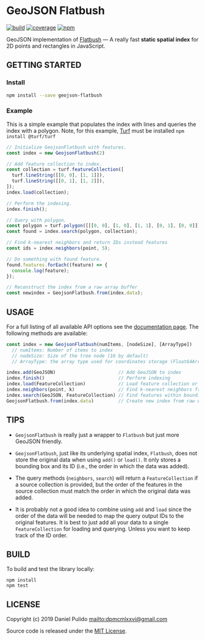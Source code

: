 # GeoJSON Flatbush

[![build](https://travis-ci.org/dpmcmlxxvi/geojson-flatbush.svg?branch=master)](https://travis-ci.org/dpmcmlxxvi/geojson-flatbush)
[![coverage](https://img.shields.io/coveralls/dpmcmlxxvi/geojson-flatbush.svg)](https://coveralls.io/r/dpmcmlxxvi/geojson-flatbush?branch=master)
[![npm](https://badge.fury.io/js/geojson-flatbush.svg)](https://badge.fury.io/js/geojson-flatbush)

GeoJSON implementation of [Flatbush][flatbush-github] — A really fast **static
spatial index** for 2D points and rectangles in JavaScript.

## GETTING STARTED

### Install

```bash
npm install --save geojson-flatbush
```

### Example

This is a simple example that populates the index with lines and queries
the index with a polygon. Note, for this example, [Turf][turf-github] must be
installed `npm install @turf/turf`

```javascript
// Initialize GeojsonFlatbush with features.
const index = new GeojsonFlatbush(2)

// Add feature collection to index.
const collection = turf.featureCollection([
  turf.lineString([[0, 0], [1, 1]]),
  turf.lineString([[0, 1], [1, 2]]),
]);
index.load(collection);

// Perform the indexing.
index.finish();

// Query with polygon.
const polygon = turf.polygon([[[0, 0], [1, 0], [1, 1], [0, 1], [0, 0]]]);
const found = index.search(polygon, collection);

// Find k-nearest neighbors and return IDs instead features
const ids = index.neighbors(point, 5);

// Do something with found feature.
found.features.forEach((feature) => {
  console.log(feature);
});

// Reconstruct the index from a raw array buffer
const newindex = GeojsonFlatbush.from(index.data);
```

## USAGE

For a full listing of all available API options see the
[documentation page][geojson-flatbush-docs]. The following methods are
available:

```javascript
const index = new GeojsonFlatbush(numItems, [nodeSize], [ArrayType])
  // numItems: Number of items to index
  // nodeSize: Size of the tree node (16 by default)
  // ArrayType: the array type used for coordinates storage (Float64Array by default)

index.add(GeoJSON)                       // Add GeoJSON to index
index.finish()                           // Perform indexing
index.load(FeatureCollection)            // Load feature collection or array
index.neighbors(point, k)                // Find k-nearest neighbors from point
index.search(GeoJSON, FeatureCollection) // Find features within bounding box
GeojsonFlatbush.from(index.data)         // Create new index from raw data
```

## TIPS

-   `GeojsonFlatbush` is really just a wrapper to `Flatbush` but just more
    GeoJSON friendly.

-   `GeojsonFlatbush`, just like its underlying spatial index, `Flatbush`, does
    not store the original data when using `add()` or `load()`. It only stores a
    bounding box and its ID (i.e., the order in which the data was added).

-   The query methods (`neighbors`, `search`) will return a `FeatureCollection`
    if a source collection is provided, but the order of the features in the
    source collection must match the order in which the original data was added.

-   It is probably not a good idea to combine using `add` and `load` since the
    order of the data will be needed to map the query output IDs to the original
    features. It is best to just add all your data to a single
    `FeatureCollection` for loading and querying. Unless you want to keep track
    of the ID order.

## BUILD

To build and test the library locally:

```shell
npm install
npm test
```

## LICENSE

Copyright (c) 2019 Daniel Pulido <mailto:dpmcmlxxvi@gmail.com>

Source code is released under the [MIT License](http://opensource.org/licenses/ISC).

[flatbush-github]: https://github.com/mourner/flatbush

[geojson-flatbush-docs]: https://dpmcmlxxvi.github.io/geojson-flatbush/

[turf-github]: https://github.com/Turfjs/turf
